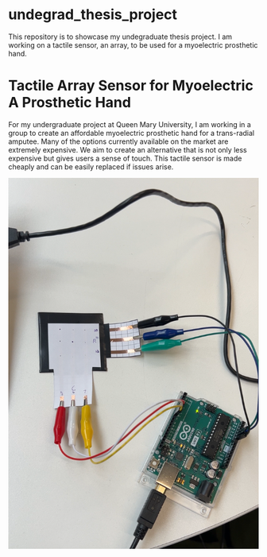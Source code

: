 # undegrad_thesis_project
 This repository is to showcase my undegraduate thesis project. I am working on a tactile sensor, an array, to be used for a myoelectric prosthetic hand.
 
# Tactile Array Sensor for Myoelectric A Prosthetic Hand
For my undergraduate project at Queen Mary University, I am working in a group to create an affordable myoelectric prosthetic hand for a trans-radial amputee. Many of the options currently available on the market are extremely expensive. We aim to create an alternative that is not only less expensive but gives users a sense of touch. This tactile sensor is made cheaply and can be easily replaced if issues arise.

![Sensor and Arduino set up](picture-of-sensor-and-arduino.png)
